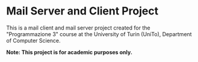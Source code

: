 # Mail Server and Client Project

This is a mail client and mail server project created for the "Programmazione 3" course at the University of Turin (UniTo), Department of Computer Science.

**Note: This project is for academic purposes only.**

